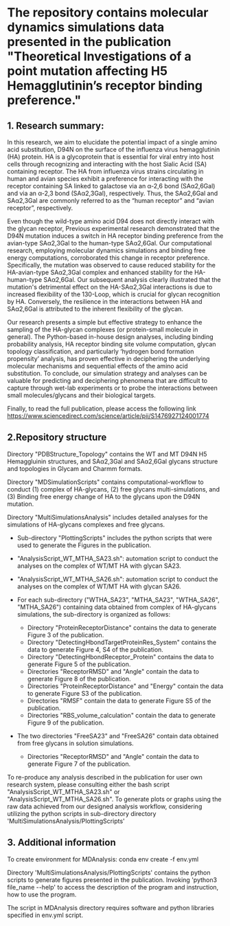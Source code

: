 # The repository contains molecular dynamics simulations data presented in the publication "Theoretical Investigations of a point mutation affecting H5 Hemagglutinin’s receptor binding preference."

## 1. Research summary:
 In this research, we aim to elucidate the potential impact of a single amino acid substitution, D94N on the surface of the influenza virus hemagglutinin (HA) protein. HA is a glycoprotein that is essential for viral entry into host cells through recognizing and interacting with the host Sialic Acid (SA) containing receptor. The HA from influenza virus strains circulating in human and avian species exhibit a preference for interacting with the receptor containing SA linked to galactose via an α-2,6 bond (SAα2,6Gal) and via an α-2,3 bond (SAα2,3Gal), respectively. Thus, the SAα2,6Gal and SAα2,3Gal are commonly referred to as the “human receptor” and “avian receptor”, respectively. 
 
 Even though the wild-type amino acid D94 does not directly interact with the glycan receptor, Previous experimental research demonstrated that the D94N mutation induces a switch in HA receptor binding preference from the avian-type SAα2,3Gal to the human-type SAα2,6Gal. Our computational research, employing molecular dynamics simulations and binding free energy computations, corroborated this change in receptor preference. Specifically, the mutation was observed to cause reduced stability for the HA-avian-type SAα2,3Gal complex and enhanced stability for the HA-human-type SAα2,6Gal. Our subsequent analysis clearly illustrated that the mutation's detrimental effect on the HA-SAα2,3Gal interactions is due to increased flexibility of the 130-Loop, which is crucial for glycan recognition by HA. Conversely, the resilience in the interactions between HA and SAα2,6Gal is attributed to the inherent flexibility of the glycan.
 
 Our research presents a simple but effective strategy to enhance the sampling of the HA-glycan complexes (or protein-small molecule in general). The Python-based in-house design analyses, including binding probability analysis, HA receptor binding site volume computation, glycan topology classification, and particularly ‘hydrogen bond formation propensity’ analysis, has proven effective in deciphering the underlying molecular mechanisms and sequential effects of the amino acid substitution. To conclude, our simulation strategy and analyses can be valuable for predicting and deciphering phenomena that are difficult to capture through wet-lab experiments or to probe the interactions between small molecules/glycans and their biological targets. 
 
 Finally, to read the full publication, please access the following link https://www.sciencedirect.com/science/article/pii/S1476927124001774

## 2.Repository structure

Directory "PDBStructure_Topology" contains the WT and MT D94N H5 Hemaggluinin structures, and SAα2,3Gal and SAα2,6Gal glycans structure and topologies in Glycam and Charmm formats.

Directory "MDSimulationScripts" contains computational-workflow to conduct (1) complex of HA-glycans, (2) free glycans multi-simulations, and (3) Binding free energy change of HA to the glycans upon the D94N mutation.
		
Directory "MultiSimulationsAnalysis" includes detailed analyses for the simulations of HA-glycans complexes and free glycans.

- Sub-directory "PlottingScripts" includes the python scripts that were used to generate the Figures in the publication.

- "AnalysisScript_WT_MTHA_SA23.sh": automation script to conduct the analyses on the complex of WT/MT HA with glycan SA23.

- "AnalysisScript_WT_MTHA_SA26.sh": automation script to conduct the analyses on the complex of WT/MT HA with glycan SA26.

- For each sub-directory ("WTHA_SA23", "MTHA_SA23", "WTHA_SA26", "MTHA_SA26") containing data obtained from complex of HA-glycans simulations, the sub-directory is organized as follows:
    - Directory "ProteinReceptorDistance" contains the data to generate Figure 3 of the publication.
    - Directory "DetectingHbondTargetProteinRes_System" contains the data to generate Figure 4, S4 of the publication.
    - Directory "DetectingHbondReceptor_Protein" contains the data to generate Figure 5 of the publication.
    - Directories "ReceptorRMSD" and "Angle" contain the data to generate Figure 8 of the publication.
    - Directories "ProteinReceptorDistance" and "Energy" contain the data to generate Figure S3 of the publication.
    - Directories "RMSF" contain the data to generate Figure S5 of the publication.
    - Directories "RBS_volume_calculation" contain the data to generate Figure 9 of the publication.

- The two directories "FreeSA23" and "FreeSA26" contain data obtained from free glycans in solution simulations.
  - Directories "ReceptorRMSD" and "Angle" contain the data to generate Figure 7 of the publication.

To re-produce any analysis described in the publication for user own research system, please consulting either the bash script "AnalysisScript_WT_MTHA_SA23.sh" or "AnalysisScript_WT_MTHA_SA26.sh". To generate plots or graphs using the raw data achieved from our designed analysis workflow, considering utilizing the python scripts in sub-directory directory 'MultiSimulationsAnalysis/PlottingScripts'
    
## 3. Additional information

To create environment for MDAnalysis: conda env create -f env.yml

Directory 'MultiSimulationsAnalysis/PlottingScripts' contains the python scripts to generate figures presented in the publication. Invoking 'python3 file_name --help' to access the description of the program and instruction, how to use the program.

The script in MDAnalysis directory requires software and python libraries specified in env.yml script.
